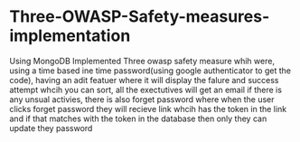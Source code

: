 # Three-OWASP-Safety-measures-implementation
Using MongoDB
Implemented Three owasp safety measure whih were, using a time based ine time password(using google authenticator to get the code), having an adit featuer where it will display the falure and success attempt whcih you can sort, all the exectutives will get an email if there is any unsual activies, there is also forget password where when the user clicks forget password they will recieve  link whcih has the token in the link and if that matches with the token in the database then only they can update they password

